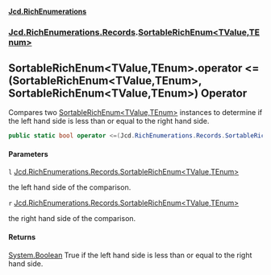 #### [Jcd.RichEnumerations](index.md 'index')
### [Jcd.RichEnumerations.Records](Jcd.RichEnumerations.Records.md 'Jcd.RichEnumerations.Records').[SortableRichEnum&lt;TValue,TEnum&gt;](Jcd.RichEnumerations.Records.SortableRichEnum_TValue,TEnum_.md 'Jcd.RichEnumerations.Records.SortableRichEnum<TValue,TEnum>')

## SortableRichEnum<TValue,TEnum>.operator <=(SortableRichEnum<TValue,TEnum>, SortableRichEnum<TValue,TEnum>) Operator

Compares two [SortableRichEnum&lt;TValue,TEnum&gt;](Jcd.RichEnumerations.Records.SortableRichEnum_TValue,TEnum_.md 'Jcd.RichEnumerations.Records.SortableRichEnum<TValue,TEnum>') instances to determine if the left hand side is less than
or equal to the right hand side.

```csharp
public static bool operator <=(Jcd.RichEnumerations.Records.SortableRichEnum<TValue,TEnum>? l, Jcd.RichEnumerations.Records.SortableRichEnum<TValue,TEnum>? r);
```
#### Parameters

<a name='Jcd.RichEnumerations.Records.SortableRichEnum_TValue,TEnum_.op_LessThanOrEqual(Jcd.RichEnumerations.Records.SortableRichEnum_TValue,TEnum_,Jcd.RichEnumerations.Records.SortableRichEnum_TValue,TEnum_).l'></a>

`l` [Jcd.RichEnumerations.Records.SortableRichEnum&lt;](Jcd.RichEnumerations.Records.SortableRichEnum_TValue,TEnum_.md 'Jcd.RichEnumerations.Records.SortableRichEnum<TValue,TEnum>')[TValue](Jcd.RichEnumerations.Records.SortableRichEnum_TValue,TEnum_.md#Jcd.RichEnumerations.Records.SortableRichEnum_TValue,TEnum_.TValue 'Jcd.RichEnumerations.Records.SortableRichEnum<TValue,TEnum>.TValue')[,](Jcd.RichEnumerations.Records.SortableRichEnum_TValue,TEnum_.md 'Jcd.RichEnumerations.Records.SortableRichEnum<TValue,TEnum>')[TEnum](Jcd.RichEnumerations.Records.SortableRichEnum_TValue,TEnum_.md#Jcd.RichEnumerations.Records.SortableRichEnum_TValue,TEnum_.TEnum 'Jcd.RichEnumerations.Records.SortableRichEnum<TValue,TEnum>.TEnum')[&gt;](Jcd.RichEnumerations.Records.SortableRichEnum_TValue,TEnum_.md 'Jcd.RichEnumerations.Records.SortableRichEnum<TValue,TEnum>')

the left hand side of the comparison.

<a name='Jcd.RichEnumerations.Records.SortableRichEnum_TValue,TEnum_.op_LessThanOrEqual(Jcd.RichEnumerations.Records.SortableRichEnum_TValue,TEnum_,Jcd.RichEnumerations.Records.SortableRichEnum_TValue,TEnum_).r'></a>

`r` [Jcd.RichEnumerations.Records.SortableRichEnum&lt;](Jcd.RichEnumerations.Records.SortableRichEnum_TValue,TEnum_.md 'Jcd.RichEnumerations.Records.SortableRichEnum<TValue,TEnum>')[TValue](Jcd.RichEnumerations.Records.SortableRichEnum_TValue,TEnum_.md#Jcd.RichEnumerations.Records.SortableRichEnum_TValue,TEnum_.TValue 'Jcd.RichEnumerations.Records.SortableRichEnum<TValue,TEnum>.TValue')[,](Jcd.RichEnumerations.Records.SortableRichEnum_TValue,TEnum_.md 'Jcd.RichEnumerations.Records.SortableRichEnum<TValue,TEnum>')[TEnum](Jcd.RichEnumerations.Records.SortableRichEnum_TValue,TEnum_.md#Jcd.RichEnumerations.Records.SortableRichEnum_TValue,TEnum_.TEnum 'Jcd.RichEnumerations.Records.SortableRichEnum<TValue,TEnum>.TEnum')[&gt;](Jcd.RichEnumerations.Records.SortableRichEnum_TValue,TEnum_.md 'Jcd.RichEnumerations.Records.SortableRichEnum<TValue,TEnum>')

the right hand side of the comparison.

#### Returns
[System.Boolean](https://docs.microsoft.com/en-us/dotnet/api/System.Boolean 'System.Boolean')
True if the left hand side is less than or equal to the right hand side.